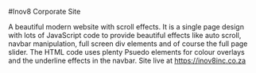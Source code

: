 #Inov8 Corporate Site

A beautiful modern website with scroll effects. It is a single page design with lots of JavaScript code to provide beautiful effects like auto scroll, navbar manipulation, full screen div elements and of course the full page slider. The HTML code uses plenty Psuedo elements for colour overlays and the underline effects in the navbar. Site live at https://inov8inc.co.za